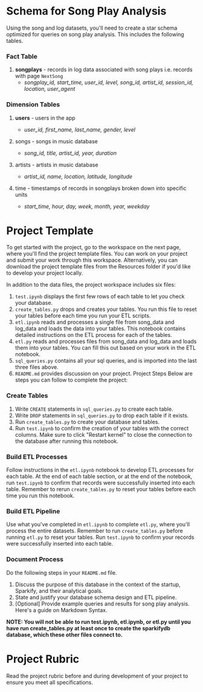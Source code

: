 # Schema for Song Play Analysis

Using the song and log datasets, you'll need to create a star schema optimized for queries on song play analysis. This includes the following tables.

### Fact Table
1. **songplays** - records in log data associated with song plays i.e. records with page `NextSong`
   - *songplay_id, start_time, user_id, level, song_id, artist_id, session_id, location, user_agent*

### Dimension Tables
1. **users** - users in the app
   - *user_id, first_name, last_name, gender, level*

2. songs - songs in music database
    - *song_id, title, artist_id, year, duration*

3. artists - artists in music database
    - *artist_id, name, location, latitude, longitude*

1. time - timestamps of records in songplays broken down into specific units
    - *start_time, hour, day, week, month, year, weekday*

# Project Template

To get started with the project, go to the workspace on the next page, where you'll find the project template files. You can work on your project and submit your work through this workspace. Alternatively, you can download the project template files from the Resources folder if you'd like to develop your project locally.

In addition to the data files, the project workspace includes six files:

1. `test.ipynb` displays the first few rows of each table to let you check your database.
1. `create_tables.py` drops and creates your tables. You run this file to reset your tables before each time you run your ETL scripts.
1. `etl.ipynb` reads and processes a single file from song_data and log_data and loads the data into your tables. This notebook contains detailed instructions on the ETL process for each of the tables.
1. `etl.py` reads and processes files from song_data and log_data and loads them into your tables. You can fill this out based on your work in the ETL notebook.
1. `sql_queries.py` contains all your sql queries, and is imported into the last three files above.
1. `README.md` provides discussion on your project.
Project Steps
Below are steps you can follow to complete the project:

### Create Tables

1. Write `CREATE` statements in `sql_queries.py` to create each table.
1. Write `DROP` statements in `sql_queries.py` to drop each table if it exists.
1. Run `create_tables.py` to create your database and tables.
1. Run `test.ipynb` to confirm the creation of your tables with the correct columns. Make sure to click "Restart kernel" to close the connection to the database after running this notebook.

### Build ETL Processes

Follow instructions in the `etl.ipynb` notebook to develop ETL processes for each table. At the end of each table section, or at the end of the notebook, run `test.ipynb` to confirm that records were successfully inserted into each table. Remember to rerun `create_tables.py` to reset your tables before each time you run this notebook.

### Build ETL Pipeline

Use what you've completed in `etl.ipynb` to complete `etl.py`, where you'll process the entire datasets. Remember to run `create_tables.py` before running `etl.py` to reset your tables. Run `test.ipynb` to confirm your records were successfully inserted into each table.

### Document Process

Do the following steps in your `README.md` file.

1. Discuss the purpose of this database in the context of the startup, Sparkify, and their analytical goals.
1. State and justify your database schema design and ETL pipeline.
1. [Optional] Provide example queries and results for song play analysis.
Here's a guide on Markdown Syntax.

**NOTE: You will not be able to run test.ipynb, etl.ipynb, or etl.py until you have run create_tables.py at least once to create the sparkifydb database, which these other files connect to.**

# Project Rubric

Read the project rubric before and during development of your project to ensure you meet all specifications.